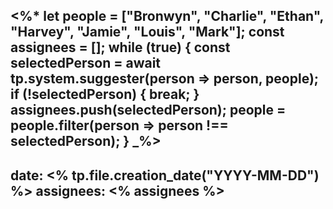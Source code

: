 <%*
let people = ["Bronwyn", "Charlie", "Ethan", "Harvey", "Jamie", "Louis", "Mark"];
const assignees = [];
while (true) {
  const selectedPerson = await tp.system.suggester(person => person, people);
  if (!selectedPerson) {
    break;
  }
  assignees.push(selectedPerson);
  people = people.filter(person => person !== selectedPerson);
}
_%>
---
date: <% tp.file.creation_date("YYYY-MM-DD") %>
assignees: <% assignees %>
---

